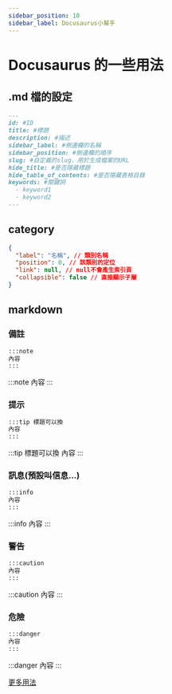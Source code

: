 ```yaml
---
sidebar_position: 10
sidebar_label: Docusaurus小幫手
---
```


# Docusaurus 的一些用法

## .md 檔的設定

```markdown
---
id: #ID
title: #標題
description: #描述
sidebar_label: #側邊欄的名稱
sidebar_position: #側邊欄的順序
slug: #自定義的slug，用於生成檔案的URL
hide_title: #是否隱藏標題
hide_table_of_contents: #是否隱藏表格目錄
keywords: #關鍵詞
  - keyword1
  - keyword2
---
```

## category

```json title="_category_.json"
{
  "label": "名稱", // 類別名稱
  "position": 0, // 該類別的定位
  "link": null, // null不會產生索引頁
  "collapsible": false // 直接顯示子層
}
```

## markdown

### 備註

```markdown
:::note
內容
:::
```

:::note
內容
:::

### 提示

```markdown
:::tip 標題可以換
內容
:::
```

:::tip 標題可以換
內容
:::

### 訊息(預設叫信息...)

```markdown
:::info
內容
:::
```

:::info
內容
:::

### 警告

```markdown
:::caution
內容
:::
```

:::caution
內容
:::

### 危險

```markdown
:::danger
內容
:::
```

:::danger
內容
:::

[更多用法](https://docusaurus.io/docs/markdown-features/admonitions)
